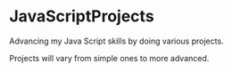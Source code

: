 # JavaScriptProjects

Advancing my Java Script skills by doing various projects.

Projects will vary from simple ones to more advanced.
